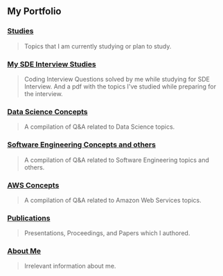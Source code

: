 ## My Portfolio

### [Studies](studies.md)
> Topics that I am currently studying or plan to study.

### [My SDE Interview Studies](codingInterview.md)
> Coding Interview Questions solved by me while studying for SDE Interview. And a pdf with the topics I've studied while preparing for the interview.

### [Data Science Concepts](DSconcepts.md)
> A compilation of Q&A related to Data Science topics.

### [Software Engineering Concepts and others](SEconcepts.md)
> A compilation of Q&A related to Software Engineering topics and others.

### [AWS Concepts](AWSconcepts.md)
> A compilation of Q&A related to Amazon Web Services topics.

### [Publications](publications.md)
> Presentations, Proceedings, and Papers which I authored.

### [About Me](aboutme.md)
> Irrelevant information about me.
